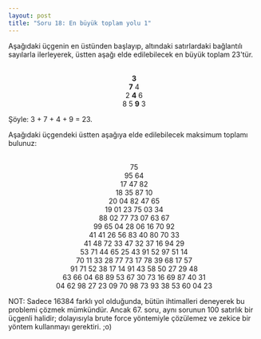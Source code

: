 ```yaml
---
layout: post
title: "Soru 18: En büyük toplam yolu 1"
---
```


Aşağıdaki üçgenin en üstünden başlayıp, altındaki satırlardaki bağlantılı sayılarla ilerleyerek, üstten aşağı elde edilebilecek en büyük toplam 23'tür.

<div style="text-align:center;white-space:pre-line;">
<strong>3</strong>
<strong>7</strong> 4
2 <strong>4</strong> 6
8 5 <strong>9</strong> 3
</div>

Şöyle: 3 + 7 + 4 + 9 = 23.

Aşağıdaki üçgendeki üstten aşağıya elde edilebilecek maksimum toplamı bulunuz:

<div style="text-align:center;white-space:pre-line;">
    75
    95 64
    17 47 82
    18 35 87 10
    20 04 82 47 65
    19 01 23 75 03 34
    88 02 77 73 07 63 67
    99 65 04 28 06 16 70 92
    41 41 26 56 83 40 80 70 33
    41 48 72 33 47 32 37 16 94 29
    53 71 44 65 25 43 91 52 97 51 14
    70 11 33 28 77 73 17 78 39 68 17 57
    91 71 52 38 17 14 91 43 58 50 27 29 48
    63 66 04 68 89 53 67 30 73 16 69 87 40 31
    04 62 98 27 23 09 70 98 73 93 38 53 60 04 23
</div>


NOT: Sadece 16384 farklı yol olduğunda, bütün ihtimalleri deneyerek bu problemi çözmek mümkündür. Ancak 67. soru, aynı sorunun 100 satırlık bir üçgenli halidir; dolayısıyla brute force yöntemiyle çözülemez ve zekice bir yöntem kullanmayı gerektiri. ;o)
